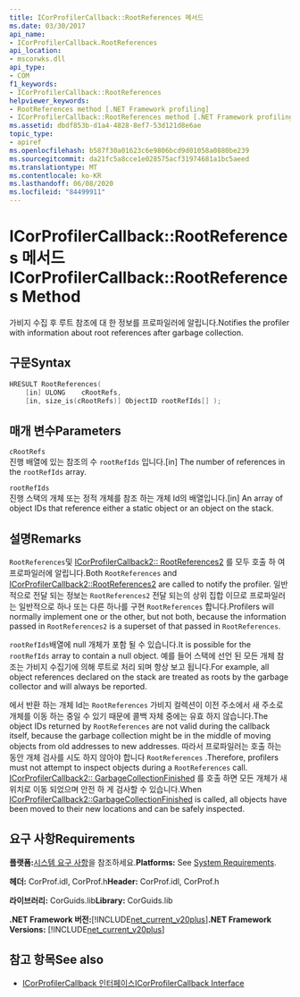 ```yaml
---
title: ICorProfilerCallback::RootReferences 메서드
ms.date: 03/30/2017
api_name:
- ICorProfilerCallback.RootReferences
api_location:
- mscorwks.dll
api_type:
- COM
f1_keywords:
- ICorProfilerCallback::RootReferences
helpviewer_keywords:
- RootReferences method [.NET Framework profiling]
- ICorProfilerCallback::RootReferences method [.NET Framework profiling]
ms.assetid: dbdf853b-d1a4-4828-8ef7-53d121d8e6ae
topic_type:
- apiref
ms.openlocfilehash: b587f30a01623c6e9806bcd9d01058a0880be239
ms.sourcegitcommit: da21fc5a8cce1e028575acf31974681a1bc5aeed
ms.translationtype: MT
ms.contentlocale: ko-KR
ms.lasthandoff: 06/08/2020
ms.locfileid: "84499911"
---
```

# <a name="icorprofilercallbackrootreferences-method"></a><span data-ttu-id="48557-102">ICorProfilerCallback::RootReferences 메서드</span><span class="sxs-lookup"><span data-stu-id="48557-102">ICorProfilerCallback::RootReferences Method</span></span>
<span data-ttu-id="48557-103">가비지 수집 후 루트 참조에 대 한 정보를 프로파일러에 알립니다.</span><span class="sxs-lookup"><span data-stu-id="48557-103">Notifies the profiler with information about root references after garbage collection.</span></span>  
  
## <a name="syntax"></a><span data-ttu-id="48557-104">구문</span><span class="sxs-lookup"><span data-stu-id="48557-104">Syntax</span></span>  
  
```cpp  
HRESULT RootReferences(  
    [in] ULONG    cRootRefs,  
    [in, size_is(cRootRefs)] ObjectID rootRefIds[] );  
```  
  
## <a name="parameters"></a><span data-ttu-id="48557-105">매개 변수</span><span class="sxs-lookup"><span data-stu-id="48557-105">Parameters</span></span>  
 `cRootRefs`  
 <span data-ttu-id="48557-106">진행 배열에 있는 참조의 수 `rootRefIds` 입니다.</span><span class="sxs-lookup"><span data-stu-id="48557-106">[in] The number of references in the `rootRefIds` array.</span></span>  
  
 `rootRefIds`  
 <span data-ttu-id="48557-107">진행 스택의 개체 또는 정적 개체를 참조 하는 개체 Id의 배열입니다.</span><span class="sxs-lookup"><span data-stu-id="48557-107">[in] An array of object IDs that reference either a static object or an object on the stack.</span></span>  
  
## <a name="remarks"></a><span data-ttu-id="48557-108">설명</span><span class="sxs-lookup"><span data-stu-id="48557-108">Remarks</span></span>  
 <span data-ttu-id="48557-109">`RootReferences`및 [ICorProfilerCallback2:: RootReferences2](icorprofilercallback2-rootreferences2-method.md) 를 모두 호출 하 여 프로파일러에 알립니다.</span><span class="sxs-lookup"><span data-stu-id="48557-109">Both `RootReferences` and [ICorProfilerCallback2::RootReferences2](icorprofilercallback2-rootreferences2-method.md) are called to notify the profiler.</span></span> <span data-ttu-id="48557-110">일반적으로 전달 되는 정보는 `RootReferences2` 전달 되는의 상위 집합 이므로 프로파일러는 일반적으로 하나 또는 다른 하나를 구현 `RootReferences` 합니다.</span><span class="sxs-lookup"><span data-stu-id="48557-110">Profilers will normally implement one or the other, but not both, because the information passed in `RootReferences2` is a superset of that passed in `RootReferences`.</span></span>  
  
 <span data-ttu-id="48557-111">`rootRefIds`배열에 null 개체가 포함 될 수 있습니다.</span><span class="sxs-lookup"><span data-stu-id="48557-111">It is possible for the `rootRefIds` array to contain a null object.</span></span> <span data-ttu-id="48557-112">예를 들어 스택에 선언 된 모든 개체 참조는 가비지 수집기에 의해 루트로 처리 되며 항상 보고 됩니다.</span><span class="sxs-lookup"><span data-stu-id="48557-112">For example, all object references declared on the stack are treated as roots by the garbage collector and will always be reported.</span></span>  
  
 <span data-ttu-id="48557-113">에서 반환 하는 개체 Id는 `RootReferences` 가비지 컬렉션이 이전 주소에서 새 주소로 개체를 이동 하는 중일 수 있기 때문에 콜백 자체 중에는 유효 하지 않습니다.</span><span class="sxs-lookup"><span data-stu-id="48557-113">The object IDs returned by `RootReferences` are not valid during the callback itself, because the garbage collection might be in the middle of moving objects from old addresses to new addresses.</span></span> <span data-ttu-id="48557-114">따라서 프로파일러는 호출 하는 동안 개체 검사를 시도 하지 않아야 합니다 `RootReferences` .</span><span class="sxs-lookup"><span data-stu-id="48557-114">Therefore, profilers must not attempt to inspect objects during a `RootReferences` call.</span></span> <span data-ttu-id="48557-115">[ICorProfilerCallback2:: GarbageCollectionFinished](icorprofilercallback2-garbagecollectionfinished-method.md) 를 호출 하면 모든 개체가 새 위치로 이동 되었으며 안전 하 게 검사할 수 있습니다.</span><span class="sxs-lookup"><span data-stu-id="48557-115">When [ICorProfilerCallback2::GarbageCollectionFinished](icorprofilercallback2-garbagecollectionfinished-method.md) is called, all objects have been moved to their new locations and can be safely inspected.</span></span>  
  
## <a name="requirements"></a><span data-ttu-id="48557-116">요구 사항</span><span class="sxs-lookup"><span data-stu-id="48557-116">Requirements</span></span>  
 <span data-ttu-id="48557-117">**플랫폼:**[시스템 요구 사항](../../get-started/system-requirements.md)을 참조하세요.</span><span class="sxs-lookup"><span data-stu-id="48557-117">**Platforms:** See [System Requirements](../../get-started/system-requirements.md).</span></span>  
  
 <span data-ttu-id="48557-118">**헤더:** CorProf.idl, CorProf.h</span><span class="sxs-lookup"><span data-stu-id="48557-118">**Header:** CorProf.idl, CorProf.h</span></span>  
  
 <span data-ttu-id="48557-119">**라이브러리:** CorGuids.lib</span><span class="sxs-lookup"><span data-stu-id="48557-119">**Library:** CorGuids.lib</span></span>  
  
 <span data-ttu-id="48557-120">**.NET Framework 버전:**[!INCLUDE[net_current_v20plus](../../../../includes/net-current-v20plus-md.md)]</span><span class="sxs-lookup"><span data-stu-id="48557-120">**.NET Framework Versions:** [!INCLUDE[net_current_v20plus](../../../../includes/net-current-v20plus-md.md)]</span></span>  
  
## <a name="see-also"></a><span data-ttu-id="48557-121">참고 항목</span><span class="sxs-lookup"><span data-stu-id="48557-121">See also</span></span>

- [<span data-ttu-id="48557-122">ICorProfilerCallback 인터페이스</span><span class="sxs-lookup"><span data-stu-id="48557-122">ICorProfilerCallback Interface</span></span>](icorprofilercallback-interface.md)

